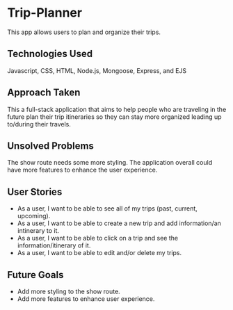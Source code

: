 # Trip-Planner
This app allows users to plan and organize their trips.

## Technologies Used
Javascript, CSS, HTML, Node.js, Mongoose, Express, and EJS

## Approach Taken
This a full-stack application that aims to help people who are traveling in the future plan their trip itineraries so they can stay more organized leading up to/during their travels. 

## Unsolved Problems
The show route needs some more styling. The application overall could have more features to enhance the user experience. 

## User Stories
- As a user, I want to be able to see all of my trips (past, current, upcoming).
- As a user, I want to be able to create a new trip and add information/an intinerary to it.
- As a user, I want to be able to click on a trip and see the information/itinerary of it.
- As a user, I want to be able to edit and/or delete my trips.

## Future Goals
- Add more styling to the show route.
- Add more features to enhance user experience.
